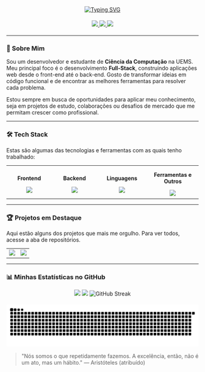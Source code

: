 <div align="center">
  <a href="https://github.com/sizenando-f">
    <img src="https://readme-typing-svg.herokuapp.com?font=JetBrains+Mono&size=32&pause=1000&color=00E86C&center=true&vCenter=true&width=500&lines=+Sizenando+Fran%C3%A7a;Desenvolvedor+Full-Stack;Ci%C3%AAncia+da+Computa%C3%A7%C3%A3o;Apaixonado+por+tecnologia." alt="Typing SVG" />
  </a>
</div>

<div align="center" style="margin-top: 20px; margin-bottom: 20px;">
  <a href="https://www.linkedin.com/in/sizenando-franca/" target="_blank">
    <img src="https://img.shields.io/badge/LinkedIn-0077B5?style=for-the-badge&logo=linkedin&logoColor=white" />
  </a>
  <a href="mailto:sizenandofranca290@gmail.com" target="_blank">
    <img src="https://img.shields.io/badge/Gmail-D14836?style=for-the-badge&logo=gmail&logoColor=white" />
  </a>
  <a href="https://www.instagram.com/sizenando.404">
    <img src="https://img.shields.io/badge/Instagram-E4405F?style=for-the-badge&logo=instagram&logoColor=white" />
  </a>
</div>

---

### 🚀 Sobre Mim

<p>
  Sou um desenvolvedor e estudante de <b>Ciência da Computação</b> na UEMS. Meu principal foco é o desenvolvimento <b>Full-Stack</b>, construindo aplicações web desde o front-end até o back-end. Gosto de transformar ideias em código funcional e de encontrar as melhores ferramentas para resolver cada problema.
</p>
<p>
  Estou sempre em busca de oportunidades para aplicar meu conhecimento, seja em projetos de estudo, colaborações ou desafios de mercado que me permitam crescer como profissional.
</p>

---

### 🛠️ Tech Stack

<p>Estas são algumas das tecnologias e ferramentas com as quais tenho trabalhado:</p>

<table>
  <tr>
    <td align="center" width="180">
      <p><strong>Frontend</strong></p>
      <a href="https://skillicons.dev">
        <img src="https://skillicons.dev/icons?i=html,css,js,ts,react,sass,bootstrap" />
      </a>
    </td>
    <td align="center" width="180">
      <p><strong>Backend</strong></p>
      <a href="https://skillicons.dev">
        <img src="https://skillicons.dev/icons?i=nodejs,mysql" />
      </a>
    </td>
    <td align="center" width="180">
      <p><strong>Linguagens</strong></p>
      <a href="https://skillicons.dev">
        <img src="https://skillicons.dev/icons?i=c,cpp,python,java,assembly" />
      </a>
    </td>
    <td align="center" width="180">
      <p><strong>Ferramentas e Outros</strong></p>
      <a href="https://skillicons.dev">
        <img src="https://skillicons.dev/icons?i=git,github,vscode,webpack,babel,npm" />
      </a>
    </td>
  </tr>
</table>

---

### 🏆 Projetos em Destaque

<p>Aqui estão alguns dos projetos que mais me orgulho. Para ver todos, acesse a aba de repositórios.</p>

<table width="100%">
  <tr>
    <td width="50%" valign="top">
      <a href="https://github.com/sizenando-f/Projetos_em_C" target="_blank">
        <img src="https://github-readme-stats.vercel.app/api/pin/?username=sizenando-f&repo=Projetos_em_C&theme=tokyonight&show_owner=true" />
      </a>
    </td>
    <td width="50%" valign="top">
      <a href="https://github.com/sizenando-f/Projetos_Fullstack" target="_blank">
        <img src="https://github-readme-stats.vercel.app/api/pin/?username=sizenando-f&repo=Projetos_Fullstack&theme=tokyonight&show_owner=true" />
      </a>
    </td>
  </tr>
</table>

---

### 📊 Minhas Estatísticas no GitHub

<div align="center">
  <img height="180em" src="https://github-readme-stats.vercel.app/api?username=sizenando-f&show_icons=true&theme=tokyonight&include_all_commits=true&count_private=true"/>
  <img height="180em" src="https://github-readme-stats.vercel.app/api/top-langs/?username=sizenando-f&layout=compact&langs_count=8&theme=tokyonight"/>
  <img src="https://github-readme-streak-stats.herokuapp.com/?user=sizenando-f&theme=tokyonight" alt="GitHub Streak" />
</div>

<div align="center">
  <img src="https://github.com/sizenando-f/sizenando-f/raw/output/github-contribution-grid-snake.svg" alt="snake" style="margin-top: 20px;"/>
</div>


> "Nós somos o que repetidamente fazemos. A excelência, então, não é um ato, mas um hábito."
> — Aristóteles (atribuído)
